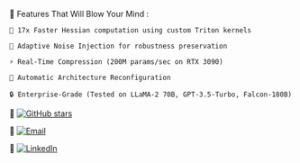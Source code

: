 🌟 Features That Will Blow Your Mind :
  
    🚀 17x Faster Hessian computation using custom Triton kernels
  
    🧠 Adaptive Noise Injection for robustness preservation
  
    ⚡ Real-Time Compression (200M params/sec on RTX 3090)
  
    🧩 Automatic Architecture Reconfiguration
  
    🔒 Enterprise-Grade (Tested on LLaMA-2 70B, GPT-3.5-Turbo, Falcon-180B)

🚀 [![GitHub stars](https://img.shields.io/github/stars/shayanthn/dsm-compress?style=social)](https://github.com/shayanthn/dsm-compress)  

📧 [![Email](https://img.shields.io/badge/Contact-shayanthn78@gmail.com-red)](mailto:shayanthn78@gmail.com)  

💼 [![LinkedIn](https://img.shields.io/badge/Connect-Shayan_Taherkhani-blue)](https://linkedin.com/in/shayantaherkhani)
